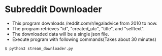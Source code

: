 # Subreddit Downloader
* This program downloads /reddit.com/r/legaladvice from 2010 to now.
* The program retrieves "id", "created_utc", "title", and "selftext".
* The downloaded data will be a single json file.
* Execute program with following commands(Takes about 30 minutes)

```bash
$ python3 stream_downloader.py
```
